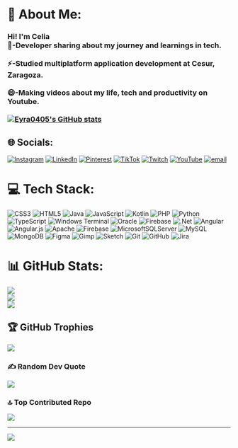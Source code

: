 # 💫 About Me:
### Hi! I'm Celia <br>  🌱-Developer sharing about my journey and learnings in tech.<br>  <br>  ⚡-Studied multiplatform application development at Cesur, Zaragoza.<br>  <br>  😄-Making videos about my life, tech and productivity on Youtube.<br><br>   [![Eyra0405's GitHub stats](https://github-readme-stats.vercel.app/api?username=Eyra0405&show_icons=true&theme=radical)](https://github.com/Eyra0405/github-readme-stats)<br>


## 🌐 Socials:
[![Instagram](https://img.shields.io/badge/Instagram-%23E4405F.svg?logo=Instagram&logoColor=white)](https://instagram.com/celiia.ugc) [![LinkedIn](https://img.shields.io/badge/LinkedIn-%230077B5.svg?logo=linkedin&logoColor=white)]([https://linkedin.com/Celia-Urcola-Rosel](https://www.linkedin.com/in/celia-urcola-rosel-16a095171/)) [![Pinterest](https://img.shields.io/badge/Pinterest-%23E60023.svg?logo=Pinterest&logoColor=white)](https://pinterest.com/eyra0405) [![TikTok](https://img.shields.io/badge/TikTok-%23000000.svg?logo=TikTok&logoColor=white)](https://tiktok.com/@celiaugcspain) [![Twitch](https://img.shields.io/badge/Twitch-%239146FF.svg?logo=Twitch&logoColor=white)](https://twitch.tv/eyra0405) [![YouTube](https://img.shields.io/badge/YouTube-%23FF0000.svg?logo=YouTube&logoColor=white)](https://youtube.com/@Eyra.0405) [![email](https://img.shields.io/badge/Email-D14836?logo=gmail&logoColor=white)](mailto:urcolarosel2002@gmail.com) 

# 💻 Tech Stack:
![CSS3](https://img.shields.io/badge/css3-%231572B6.svg?style=for-the-badge&logo=css3&logoColor=white) ![HTML5](https://img.shields.io/badge/html5-%23E34F26.svg?style=for-the-badge&logo=html5&logoColor=white) ![Java](https://img.shields.io/badge/java-%23ED8B00.svg?style=for-the-badge&logo=openjdk&logoColor=white) ![JavaScript](https://img.shields.io/badge/javascript-%23323330.svg?style=for-the-badge&logo=javascript&logoColor=%23F7DF1E) ![Kotlin](https://img.shields.io/badge/kotlin-%237F52FF.svg?style=for-the-badge&logo=kotlin&logoColor=white) ![PHP](https://img.shields.io/badge/php-%23777BB4.svg?style=for-the-badge&logo=php&logoColor=white) ![Python](https://img.shields.io/badge/python-3670A0?style=for-the-badge&logo=python&logoColor=ffdd54) ![TypeScript](https://img.shields.io/badge/typescript-%23007ACC.svg?style=for-the-badge&logo=typescript&logoColor=white) ![Windows Terminal](https://img.shields.io/badge/Windows%20Terminal-%234D4D4D.svg?style=for-the-badge&logo=windows-terminal&logoColor=white) ![Oracle](https://img.shields.io/badge/Oracle-F80000?style=for-the-badge&logo=oracle&logoColor=white) ![Firebase](https://img.shields.io/badge/firebase-%23039BE5.svg?style=for-the-badge&logo=firebase) ![.Net](https://img.shields.io/badge/.NET-5C2D91?style=for-the-badge&logo=.net&logoColor=white) ![Angular](https://img.shields.io/badge/angular-%23DD0031.svg?style=for-the-badge&logo=angular&logoColor=white) ![Angular.js](https://img.shields.io/badge/angular.js-%23E23237.svg?style=for-the-badge&logo=angularjs&logoColor=white) ![Apache](https://img.shields.io/badge/apache-%23D42029.svg?style=for-the-badge&logo=apache&logoColor=white) ![Firebase](https://img.shields.io/badge/firebase-a08021?style=for-the-badge&logo=firebase&logoColor=ffcd34) ![MicrosoftSQLServer](https://img.shields.io/badge/Microsoft%20SQL%20Server-CC2927?style=for-the-badge&logo=microsoft%20sql%20server&logoColor=white) ![MySQL](https://img.shields.io/badge/mysql-4479A1.svg?style=for-the-badge&logo=mysql&logoColor=white) ![MongoDB](https://img.shields.io/badge/MongoDB-%234ea94b.svg?style=for-the-badge&logo=mongodb&logoColor=white) ![Figma](https://img.shields.io/badge/figma-%23F24E1E.svg?style=for-the-badge&logo=figma&logoColor=white) ![Gimp](https://img.shields.io/badge/Gimp-657D8B?style=for-the-badge&logo=gimp&logoColor=FFFFFF) ![Sketch](https://img.shields.io/badge/Sketch-FFB387?style=for-the-badge&logo=sketch&logoColor=black) ![Git](https://img.shields.io/badge/git-%23F05033.svg?style=for-the-badge&logo=git&logoColor=white) ![GitHub](https://img.shields.io/badge/github-%23121011.svg?style=for-the-badge&logo=github&logoColor=white) ![Jira](https://img.shields.io/badge/jira-%230A0FFF.svg?style=for-the-badge&logo=jira&logoColor=white)
# 📊 GitHub Stats:
![](https://github-readme-stats.vercel.app/api?username=Eyra0405&theme=dracula&hide_border=false&include_all_commits=false&count_private=false)<br/>
![](https://nirzak-streak-stats.vercel.app/?user=Eyra0405&theme=dracula&hide_border=false)<br/>
![](https://github-readme-stats.vercel.app/api/top-langs/?username=Eyra0405&theme=dracula&hide_border=false&include_all_commits=false&count_private=false&layout=compact)

## 🏆 GitHub Trophies
![](https://github-profile-trophy.vercel.app/?username=Eyra0405&theme=dracula&no-frame=false&no-bg=true&margin-w=4)

### ✍️ Random Dev Quote
![](https://quotes-github-readme.vercel.app/api?type=horizontal&theme=radical)

### 🔝 Top Contributed Repo
![](https://github-contributor-stats.vercel.app/api?username=Eyra0405&limit=5&theme=dracula&combine_all_yearly_contributions=true)

---
[![](https://visitcount.itsvg.in/api?id=Eyra0405&icon=2&color=10)](https://visitcount.itsvg.in)

<!-- Proudly created with GPRM ( https://gprm.itsvg.in ) -->
